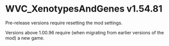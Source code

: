 # WVC_XenotypesAndGenes v1.54.81
 
Pre-release versions require resetting the mod settings.

Versions above 1.00.96 require (when migrating from earlier versions of the mod) a new game.